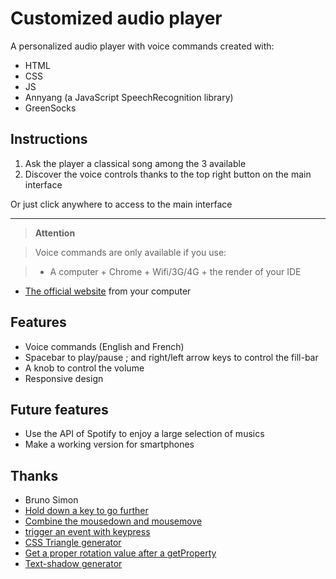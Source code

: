# Customized audio player 
A personalized audio player with voice commands created with: 

- HTML
- CSS
- JS
- Annyang (a JavaScript SpeechRecognition library)
- GreenSocks

## Instructions

1. Ask the player a classical song among the 3 available 
2. Discover the voice controls thanks to the top right button on the main interface

Or just click anywhere to access to the main interface

___

> **Attention**

> Voice commands are only available if you use:

> - A computer + Chrome + Wifi/3G/4G + the render of your IDE
- [The official website](#) from your computer

## Features
- Voice commands (English and French)
- Spacebar to play/pause ; and right/left arrow keys to control the fill-bar
- A knob to control the volume
- Responsive design 

## Future features
- Use the API of Spotify to enjoy a large selection of musics
- Make a working version for smartphones

## Thanks
- Bruno Simon
- [Hold down a key to go further](https://openclassrooms.com/forum/sujet/lecture-avancant-sur-pression-dune-touche)
- [Combine the mousedown and mousemove](https://stackoverflow.com/questions/34473982/if-mousedown-then-trigger-mousemove-else-do-nothing)
- [trigger an event with keypress](https://stackoverflow.com/questions/6199038/javascript-event-triggered-by-pressing-space)
- [CSS Triangle generator](http://triangle.designyourcode.io/)
- [Get a proper rotation value after a getProperty](https://css-tricks.com/get-value-of-css-rotation-through-javascript/)
- [Text-shadow generator](https://css3gen.com/text-shadow/)